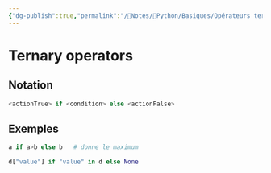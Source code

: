 ```yaml
---
{"dg-publish":true,"permalink":"/📝Notes/🐍Python/Basiques/Opérateurs tertiaire/","tags":["Python"]}
---
```


# Ternary operators
## Notation
```python
<actionTrue> if <condition> else <actionFalse>
```

## Exemples
```python
a if a>b else b   # donne le maximum

d["value"] if "value" in d else None
```

